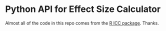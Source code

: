 # Python API for Effect Size Calculator

Almost all of the code in this repo comes from the [R ICC package](https://github.com/matthewwolak/ICC). Thanks.
